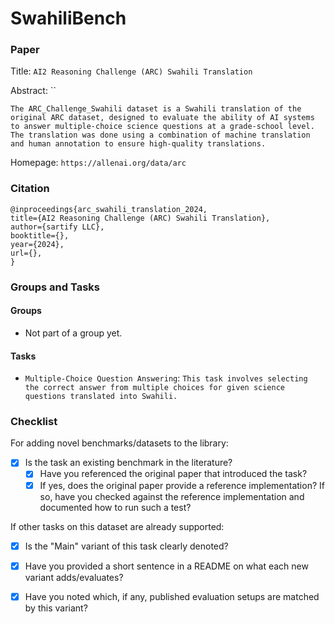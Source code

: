 # SwahiliBench

### Paper

Title: `AI2 Reasoning Challenge (ARC) Swahili Translation`

Abstract: ``

`The ARC_Challenge_Swahili dataset is a Swahili translation of the original ARC dataset, designed to evaluate the ability of AI systems to answer multiple-choice science questions at a grade-school level. The translation was done using a combination of machine translation and human annotation to ensure high-quality translations.`

Homepage: `https://allenai.org/data/arc`

### Citation
```
@inproceedings{arc_swahili_translation_2024,
title={AI2 Reasoning Challenge (ARC) Swahili Translation},
author={sartify LLC},
booktitle={},
year={2024},
url={},
}
```

### Groups and Tasks

#### Groups

* Not part of a group yet.

#### Tasks

* `Multiple-Choice Question Answering`: `This task involves selecting the correct answer from multiple choices for given science questions translated into Swahili.`

### Checklist

For adding novel benchmarks/datasets to the library:
* [x] Is the task an existing benchmark in the literature?
  * [x] Have you referenced the original paper that introduced the task?
  * [x] If yes, does the original paper provide a reference implementation? If so, have you checked against the reference implementation and documented how to run such a test?

If other tasks on this dataset are already supported:
* [x] Is the "Main" variant of this task clearly denoted?
* [x] Have you provided a short sentence in a README on what each new variant adds/evaluates?
* [x] Have you noted which, if any, published evaluation setups are matched by this variant?








